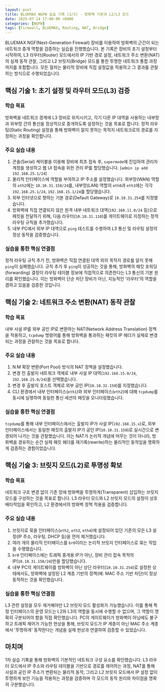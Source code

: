 ```yaml
---
layout: post
title: BLUEMAX NGFW 실습 기록 (1/3) - 방화벽 기본과 L2/L3 모드
date: 2025-07-14 17:00:00 +0900
categories: [NGFW]
tags: [Firewall, BLUEMAX, Routing, NAT, Bridge]
---
```


BLUEMAX NGF(Next-Generation Firewall) 장비를 이용하여 방화벽의 근간이 되는 네트워크 중개 역할을 검증하는 실습을 진행했습니다. 본 기록은 장비의 초기 설정부터 시작하여, L3 라우터(Router) 모드에서의 IP 기반 경로 설정, 네트워크 주소 변환(NAT)의 실제 동작 관찰, 그리고 L2 브릿지(Bridge) 모드를 통한 투명한 네트워크 통합 과정까지를 포함합니다. 모든 절차는 물리적 장비에 직접 설정값을 적용하고 그 결과를 관찰하는 방식으로 수행되었습니다.

## 핵심 기술 1: 초기 설정 및 라우터 모드(L3) 검증

### 학습 목표
방화벽을 네트워크 경계에 L3 장비로 위치시키고, 각기 다른 IP 대역을 사용하는 내부망과 외부망 간의 통신을 정상적으로 중개하도록 설정하는 것을 목표로 합니다. 정적 라우팅(Static Routing) 설정을 통해 방화벽이 알지 못하는 목적지 네트워크로의 경로를 지정하는 과정을 확인합니다.

### 주요 실습 내용
1.  콘솔(Serial) 케이블을 이용해 장비에 최초 접속 후, `supermode`에 진입하여 관리자 계정을 생성하고 웹 UI 접속을 위한 관리 IP를 할당했습니다. (`admin ip add 192.168.25.1/24`)
2.  물리적 인터페이스에 역할을 부여하고 IP 주소를 설정했습니다. 외부망(WAN) 역할의 `eth2`에는 `10.10.31.150/24`를, 내부망(LAN) 역할의 `eth0`과 `eth1`에는 각각 `192.168.25.1/24`, `192.168.15.1/24`를 할당했습니다.
3.  외부 인터넷으로 향하는 기본 경로(Default Gateway)로 `10.10.31.254`를 지정했습니다.
4.  방화벽에 직접 연결되지 않은 원격 내부 네트워크 대역(`192.168.11.0/24` 등)으로 패킷을 전달하기 위해, 다음 라우터(`10.10.31.110`)를 게이트웨이로 지정하는 정적 라우팅 규칙을 추가했습니다.
5.  내부 PC에서 외부 IP 대역으로 `ping` 테스트를 수행하여 L3 통신 및 라우팅 설정의 정상 동작을 검증했습니다.

### 실습을 통한 핵심 연결점
정적 라우팅 규칙 추가 전, 방화벽은 직접 연결된 대역 외의 목적지 경로를 알지 못해 `ping`이 실패했습니다. 규칙 추가 후 `ping`이 성공하는 것을 통해, 방화벽의 패킷 포워딩(forwarding) 결정이 라우팅 테이블 정보에 직접적으로 의존한다는 L3 통신의 기본 원리를 확인했습니다. 이는 방화벽이 단순 차단 장비가 아닌, 지능적인 '라우터'의 역할을 겸하고 있음을 검증한 것입니다.

## 핵심 기술 2: 네트워크 주소 변환(NAT) 동작 관찰

### 학습 목표
내부 사설 IP를 외부 공인 IP로 변환하는 NAT(Network Address Translation) 정책을 적용하고, `tcpdump` 명령어를 통해 방화벽을 통과하는 패킷의 IP 헤더가 실제로 변경되는 과정을 관찰하는 것을 목표로 합니다.

### 주요 실습 내용
1.  N:M 확장 변환(Port Pool) 방식의 NAT 정책을 설정했습니다.
2.  변경 전 출발지 네트워크 객체로 내부 사설 IP 대역(`192.168.15.0/24`, `192.168.25.0/24`)을 선택했습니다.
3.  변경 후 출발지 호스트 객체로 외부 공인 IP(`10.10.31.150`)를 지정했습니다.
4.  CLI 환경에서 내부 인터페이스(`eth1`)와 외부 인터페이스(`eth2`)에 대해 `tcpdump`를 동시에 실행하여 동일한 통신 세션의 패킷을 모니터링했습니다.

### 실습을 통한 핵심 연결점
`tcpdump`를 통해 내부 인터페이스에서는 출발지 IP가 사설 IP(`192.168.15.x`)로, 외부 인터페이스에서는 동일한 패킷의 출발지 IP가 공인 IP(`10.10.31.150`)로 실시간으로 변경되어 나가는 것을 관찰했습니다. 이는 NAT가 논리적 개념에 머무는 것이 아니라, 방화벽을 경유하는 순간 실제 패킷 헤더를 재기록(rewrite)하는 물리적인 동작임을 명확하게 검증하는 경험이었습니다.

## 핵심 기술 3: 브릿지 모드(L2)로 투명성 확보

### 학습 목표
네트워크 구조 변경 없이 기존 망에 방화벽을 투명하게(Transparent) 삽입하는 브릿지 모드를 구성하는 것을 목표로 합니다. L3 라우터 모드와 L2 브릿지 모드의 설정이 상호 배타적임을 확인하고, L2 환경에서의 방화벽 정책 적용을 검증합니다.

### 주요 실습 내용
1.  브릿지로 묶을 인터페이스(`eth2`, `eth3`, `eth4`)에 설정되어 있던 기존의 모든 L3 설정(IP 주소, 라우팅, DHCP 등)을 먼저 제거했습니다.
2.  여러 개의 물리적 인터페이스를 `br0`이라는 논리적 브릿지 인터페이스로 묶는 작업을 수행했습니다.
3.  `br0` 인터페이스에는 트래픽 중개용 IP가 아닌, 장비 관리 접속 목적의 IP(`10.10.31.150/24`)만을 할당했습니다.
4.  내부 PC의 게이트웨이를 방화벽이 아닌 상단 라우터(`10.10.31.254`)로 설정한 상태에서도, 방화벽에 설정된 L2 계층 기반의 정책(예: MAC 주소 기반 차단)이 정상 동작하는 것을 확인했습니다.

### 실습을 통한 핵심 연결점
L3 관련 설정을 모두 제거해야만 L2 브릿지 모드 활성화가 가능했습니다. 이를 통해 특정 인터페이스의 운영 모드는 L2와 L3의 역할을 동시에 수행할 수 없으며, 그 역할이 명확히 구분되어야 함을 직접 확인했습니다. PC의 게이트웨이가 방화벽이 아님에도 불구하고 트래픽 제어가 가능한 현상을 통해, 브릿지 모드가 IP 계층이 아닌 MAC 주소 계층에서 '투명하게' 동작한다는 개념을 실제 현상과 연결하여 검증할 수 있었습니다.

## 마치며
1차 실습 기록을 통해 방화벽의 기본적인 네트워크 구성 요소를 확인했습니다. L3 라우터 모드에서 IP 주소와 라우팅 테이블을 기반으로 경로를 제어하는 과정, NAT를 통해 사설과 공인 IP 주소가 변환되는 물리적 동작, 그리고 L2 브릿지 모드에서 IP 설정 없이 투명하게 보안 기능을 적용하는 과정을 검증하며 각 모드의 동작 원리와 차이점을 명확히 구분했습니다.


